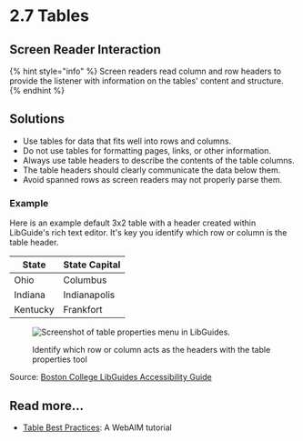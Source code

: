 # 2.7 Tables

## Screen Reader Interaction

{% hint style="info" %}
Screen readers read column and row headers to provide the listener with information on the tables' content and structure.&#x20;
{% endhint %}

## Solutions

* Use tables for data that fits well into rows and columns.
* Do not use tables for formatting pages, links, or other information.&#x20;
* Always use table headers to describe the contents of the table columns.
* The table headers should clearly communicate the data below them.
* Avoid spanned rows as screen readers may not properly parse them.

### Example

Here is an example default 3x2 table with a header created within LibGuide's rich text editor. It's key you identify which row or column is the table header.

| **State** | **State Capital** |
| --------- | ----------------- |
| Ohio      | Columbus          |
| Indiana   | Indianapolis      |
| Kentucky  | Frankfort         |

<figure><img src="http://s3.amazonaws.com/libapps/accounts/3908/images/lg-tableheader.png" alt="Screenshot of table properties menu in LibGuides."><figcaption><p>Identify which row or column acts as the headers with the table properties tool</p></figcaption></figure>

Source: [Boston College LibGuides Accessibility Guide](http://libguides.bc.edu/guidestandards/accessibility)

## Read more...

* [Table Best Practices](http://webaim.org/techniques/tables/): A WebAIM tutorial
